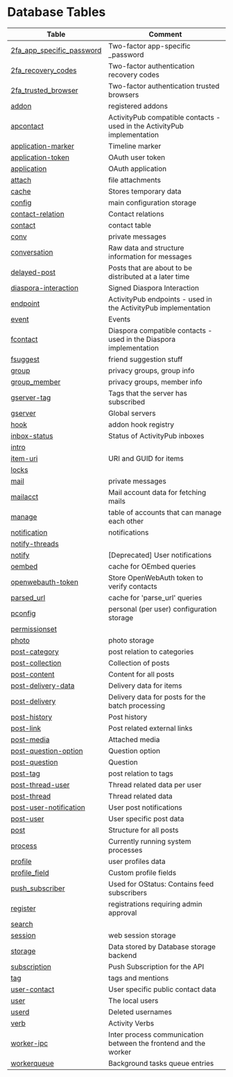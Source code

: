 # Database Tables

| Table                                                                    | Comment                                                                  |
| ------------------------------------------------------------------------ | ------------------------------------------------------------------------ |
| [2fa_app_specific_password](/spec/database/db_2fa_app_specific_password) | Two-factor app-specific _password                                        |
| [2fa_recovery_codes](/spec/database/db_2fa_recovery_codes)               | Two-factor authentication recovery codes                                 |
| [2fa_trusted_browser](/spec/database/db_2fa_trusted_browser)             | Two-factor authentication trusted browsers                               |
| [addon](/spec/database/db_addon)                                         | registered addons                                                        |
| [apcontact](/spec/database/db_apcontact)                                 | ActivityPub compatible contacts - used in the ActivityPub implementation |
| [application-marker](/spec/database/db_application-marker)               | Timeline marker                                                          |
| [application-token](/spec/database/db_application-token)                 | OAuth user token                                                         |
| [application](/spec/database/db_application)                             | OAuth application                                                        |
| [attach](/spec/database/db_attach)                                       | file attachments                                                         |
| [cache](/spec/database/db_cache)                                         | Stores temporary data                                                    |
| [config](/spec/database/db_config)                                       | main configuration storage                                               |
| [contact-relation](/spec/database/db_contact-relation)                   | Contact relations                                                        |
| [contact](/spec/database/db_contact)                                     | contact table                                                            |
| [conv](/spec/database/db_conv)                                           | private messages                                                         |
| [conversation](/spec/database/db_conversation)                           | Raw data and structure information for messages                          |
| [delayed-post](/spec/database/db_delayed-post)                           | Posts that are about to be distributed at a later time                   |
| [diaspora-interaction](/spec/database/db_diaspora-interaction)           | Signed Diaspora Interaction                                              |
| [endpoint](/spec/database/db_endpoint)                                   | ActivityPub endpoints - used in the ActivityPub implementation           |
| [event](/spec/database/db_event)                                         | Events                                                                   |
| [fcontact](/spec/database/db_fcontact)                                   | Diaspora compatible contacts - used in the Diaspora implementation       |
| [fsuggest](/spec/database/db_fsuggest)                                   | friend suggestion stuff                                                  |
| [group](/spec/database/db_group)                                         | privacy groups, group info                                               |
| [group_member](/spec/database/db_group_member)                           | privacy groups, member info                                              |
| [gserver-tag](/spec/database/db_gserver-tag)                             | Tags that the server has subscribed                                      |
| [gserver](/spec/database/db_gserver)                                     | Global servers                                                           |
| [hook](/spec/database/db_hook)                                           | addon hook registry                                                      |
| [inbox-status](/spec/database/db_inbox-status)                           | Status of ActivityPub inboxes                                            |
| [intro](/spec/database/db_intro)                                         |                                                                          |
| [item-uri](/spec/database/db_item-uri)                                   | URI and GUID for items                                                   |
| [locks](/spec/database/db_locks)                                         |                                                                          |
| [mail](/spec/database/db_mail)                                           | private messages                                                         |
| [mailacct](/spec/database/db_mailacct)                                   | Mail account data for fetching mails                                     |
| [manage](/spec/database/db_manage)                                       | table of accounts that can manage each other                             |
| [notification](/spec/database/db_notification)                           | notifications                                                            |
| [notify-threads](/spec/database/db_notify-threads)                       |                                                                          |
| [notify](/spec/database/db_notify)                                       | [Deprecated] User notifications                                          |
| [oembed](/spec/database/db_oembed)                                       | cache for OEmbed queries                                                 |
| [openwebauth-token](/spec/database/db_openwebauth-token)                 | Store OpenWebAuth token to verify contacts                               |
| [parsed_url](/spec/database/db_parsed_url)                               | cache for 'parse_url' queries                                            |
| [pconfig](/spec/database/db_pconfig)                                     | personal (per user) configuration storage                                |
| [permissionset](/spec/database/db_permissionset)                         |                                                                          |
| [photo](/spec/database/db_photo)                                         | photo storage                                                            |
| [post-category](/spec/database/db_post-category)                         | post relation to categories                                              |
| [post-collection](/spec/database/db_post-collection)                     | Collection of posts                                                      |
| [post-content](/spec/database/db_post-content)                           | Content for all posts                                                    |
| [post-delivery-data](/spec/database/db_post-delivery-data)               | Delivery data for items                                                  |
| [post-delivery](/spec/database/db_post-delivery)                         | Delivery data for posts for the batch processing                         |
| [post-history](/spec/database/db_post-history)                           | Post history                                                             |
| [post-link](/spec/database/db_post-link)                                 | Post related external links                                              |
| [post-media](/spec/database/db_post-media)                               | Attached media                                                           |
| [post-question-option](/spec/database/db_post-question-option)           | Question option                                                          |
| [post-question](/spec/database/db_post-question)                         | Question                                                                 |
| [post-tag](/spec/database/db_post-tag)                                   | post relation to tags                                                    |
| [post-thread-user](/spec/database/db_post-thread-user)                   | Thread related data per user                                             |
| [post-thread](/spec/database/db_post-thread)                             | Thread related data                                                      |
| [post-user-notification](/spec/database/db_post-user-notification)       | User post notifications                                                  |
| [post-user](/spec/database/db_post-user)                                 | User specific post data                                                  |
| [post](/spec/database/db_post)                                           | Structure for all posts                                                  |
| [process](/spec/database/db_process)                                     | Currently running system processes                                       |
| [profile](/spec/database/db_profile)                                     | user profiles data                                                       |
| [profile_field](/spec/database/db_profile_field)                         | Custom profile fields                                                    |
| [push_subscriber](/spec/database/db_push_subscriber)                     | Used for OStatus: Contains feed subscribers                              |
| [register](/spec/database/db_register)                                   | registrations requiring admin approval                                   |
| [search](/spec/database/db_search)                                       |                                                                          |
| [session](/spec/database/db_session)                                     | web session storage                                                      |
| [storage](/spec/database/db_storage)                                     | Data stored by Database storage backend                                  |
| [subscription](/spec/database/db_subscription)                           | Push Subscription for the API                                            |
| [tag](/spec/database/db_tag)                                             | tags and mentions                                                        |
| [user-contact](/spec/database/db_user-contact)                           | User specific public contact data                                        |
| [user](/spec/database/db_user)                                           | The local users                                                          |
| [userd](/spec/database/db_userd)                                         | Deleted usernames                                                        |
| [verb](/spec/database/db_verb)                                           | Activity Verbs                                                           |
| [worker-ipc](/spec/database/db_worker-ipc)                               | Inter process communication between the frontend and the worker          |
| [workerqueue](/spec/database/db_workerqueue)                             | Background tasks queue entries                                           |
